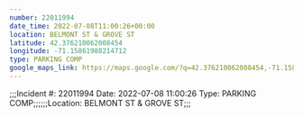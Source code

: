 ```yaml
---
number: 22011994
date_time: 2022-07-08T11:00:26+00:00
location: BELMONT ST & GROVE ST
latitude: 42.376210062008454
longitude: -71.15861988214712
type: PARKING COMP
google_maps_link: https://maps.google.com/?q=42.376210062008454,-71.15861988214712
---
```


;;;Incident #: 22011994  Date: 2022-07-08 11:00:26   Type: PARKING COMP;;;;;;Location: BELMONT ST & GROVE ST;;;
